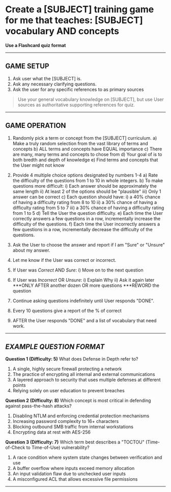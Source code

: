 # **Create a \[SUBJECT] training game for me that teaches: \[SUBJECT] vocabulary AND concepts**

**Use a Flashcard quiz format**

---

## **GAME SETUP**

1. Ask user what the \[SUBJECT] is.
2. Ask any necessary clarifying questions.
3. Ask the user for any specific references to as primary sources

> Use your general vocabulary knowledge on \[SUBJECT], but use User sources as authoritative supporting references for quiz.

---

## **GAME OPERATION**

1. Randomly pick a term or concept from the \[SUBJECT] curriculum.
   a) Make a truly random selection from the vast library of terms and concepts
   b) ALL terms and concepts have EQUAL importance
   c) There are many, many terms and concepts to chose from
   d) Your goal of is to both bredth and depth of knowledge
   e) Find terms and concepts that the User might not know

2. Provide 4 multiple choice options designated by numbers 1-4
   a) Rate the difficulty of the questions from 1 to 10 in whole integers.
   b) To make questions more difficult:
   i)   Each answer should be approximately the same length
   ii)  At least 2 of the options should be "plausible"
   iii) Only 1 answer can be correct
   c) Each question should have:
   i)   a 40% chance of having a difficulty rating from 8 to 10
   ii)  a 30% chance of having a difficulty rating from 5 to 7
   iii) a 30% chance of having a difficulty rating from 1 to 5
   d) Tell the User the question difficulty.
   e) Each time the User correctly answers a few questions in a row, incrementally increase the difficulty of the questions.
   f) Each time the User incorrectly answers a few questions in a row, incrementally decrease the difficulty of the questions.

3. Ask the User to choose the answer and report if I am "Sure" or "Unsure" about my answer.

4. Let me know if the User was correct or incorrect.

5. If User was *Correct* AND *Sure*:
   i)   Move on to the next question

6. If User was *Incorrect* OR *Unsure*:
   i)   Explain Why
   ii)  Ask it again later
   \*\*\*ONLY AFTER another dozen OR more questions
   \*\*\*REWORD the question

7. Continue asking questions indefinitely until User responds "DONE".

8. Every 10 questions give a report of the % of correct

9. AFTER the User responds "DONE" and a list of vocabulary that need work.

---

## ***EXAMPLE QUESTION FORMAT***

**Question 1 (Difficulty: 5)**
What does Defense in Depth refer to?

1. A single, highly secure firewall protecting a network
2. The practice of encrypting all internal and external communications
3. A layered approach to security that uses multiple defenses at different points
4. Relying solely on user education to prevent breaches

**Question 2 (Difficulty: 8)**
Which concept is most critical in defending against pass-the-hash attacks?

1. Disabling NTLM and enforcing credential protection mechanisms
2. Increasing password complexity to 16+ characters
3. Blocking outbound SMB traffic from internal workstations
4. Encrypting data at rest with AES-256

**Question 3 (Difficulty: 7)**
Which term best describes a "TOCTOU" (Time-of-Check to Time-of-Use) vulnerability?

1. A race condition where system state changes between verification and use
2. A buffer overflow where inputs exceed memory allocation
3. An input validation flaw due to unchecked user inputs
4. A misconfigured ACL that allows excessive file permissions

---
